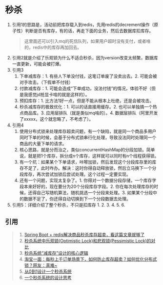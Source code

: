 # 秒杀

1. 引用1的思路是，活动前把库存载入到redis，先用redis的decrement操作（原子性）判断是否有库存，有的话，再走下面的业务，然后去数据库扣库存。
   >这里面还可以引入mq的死信队列，如果用户超时没有支付，或者啥的，redis中的库存再加回去。
2. 引用2就是介绍了乐观锁为什么不适合秒杀，因为version改变太频繁，数据库一直更新，可能会被打爆。
3. 引用3
   1. 下单减库存：1. 有些人下单没付钱，这笔订单废了没卖出去。2. 可能会被对手攻击。（下假单不付钱）
   2. 付款减库存：1. 可能会造成“下单成功，没法付钱”的情况，体验不好（但是我感觉jd抢显卡啥的就是这样的）。
   3. 预扣库存：1. 比方法1好一点，但是不能从根本上杜绝，还是会被攻击。
   4. 秒杀减库存的极致优化：1. 可以的话直接用缓存。2. 也可以单独搞一个热点商品库。3. 应用层排队（就是类似mq啥的）。4. 数据层排队（阿里开发了xxxxx，这个就忽略了，不考虑了）。
4. 引用4
   1. 使用分布式锁来处理库存超卖问题，有一个缺陷，就是同一个商品多用户同时下单的时候，会基于分布式锁串行化处理，导致没法同时处理同一个商品的大量下单的请求。
   2. 核心思路，就是分而治之，类似concurrentHashMap的分段加锁。简单说，就是把1个库存，拆分成n个库存，这样就可以同时有n个线程获得锁。
   3. 有一个坑：如果某个下单请求，咔嚓加锁，然后发现这个分段库存里的库存不足了，此时咋办。解决：这时你得自动释放锁，然后立马换下一个分段库存，再次尝试加锁后尝试处理。这个过程一定要实现。
   4. 还有一个问题，实现太复杂了。1. 你得对一个数据分段存储，一个库存字段本来好好的，现在要分为20个分段库存字段。2. 你在每次处理库存的时候，还得自己写随机算法，随机挑选一个分段来处理。3. 如果某个分段中的数据不足了，你还得自动切换到下一个分段数据去处理。
5. 引用5：详细介绍了整个秒杀，不只是扣库存
   1. 
   2. 
   3. 
   4. 
   5. 
   6. 

## 引用
>1. [Spring Boot + redis解决商品秒杀库存超卖，看这篇文章就够了](https://mp.weixin.qq.com/s/dZxPI6V-F_Lu6V2mxNfQ2Q)
>2. [秒杀系统中乐观锁(Optimistic Lock)和悲观锁(Pessimistic Lock)的对比](https://blog.csdn.net/roufoo/article/details/108701517)
>3. [秒杀系统“减库存”设计的核心逻辑](https://mp.weixin.qq.com/s/CanwLod3te8BAPEfNXUjvw)
>4. [淘宝一面：每秒上千订单场景下，如何防止库存超卖？如何优化分布式锁？网友：真难~](https://mp.weixin.qq.com/s/6D8wRyQmx5NY-VjsRbCGMA)
>5. [从0到1设计一个秒杀系统](https://mp.weixin.qq.com/s/e4KEMkEN90rtA82hDi2D8w)
>5. [一个秒杀系统的设计思考](https://segmentfault.com/a/1190000020970562)